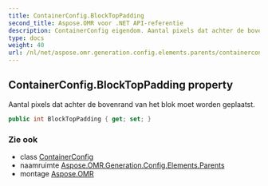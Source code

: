 ```yaml
---
title: ContainerConfig.BlockTopPadding
second_title: Aspose.OMR voor .NET API-referentie
description: ContainerConfig eigendom. Aantal pixels dat achter de bovenrand van het blok moet worden geplaatst.
type: docs
weight: 40
url: /nl/net/aspose.omr.generation.config.elements.parents/containerconfig/blocktoppadding/
---
```

## ContainerConfig.BlockTopPadding property

Aantal pixels dat achter de bovenrand van het blok moet worden geplaatst.

```csharp
public int BlockTopPadding { get; set; }
```

### Zie ook

* class [ContainerConfig](../)
* naamruimte [Aspose.OMR.Generation.Config.Elements.Parents](../../containerconfig/)
* montage [Aspose.OMR](../../../)


